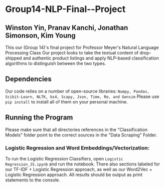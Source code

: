 # Group14-NLP-Final--Project
## Winston Yin, Pranav Kanchi, Jonathan Simonson, Kim Young
This our (Group 14)'s final project for Professor Meyer's Natural Language Processing Class
Our project looks to take the textual content of drop-shipped and authentic product listings and apply NLP-based classification algorithms to distinguish between the two types. 

## Dependencies
Our code relies on a number of open-source libraries: `Numpy, Pandas, Scikit-Learn, NLTK, bs4, Scapy, Json, Time, Re, and Gensim`
Please use `pip install` to install all of them on your personal machine. 

## Running the Program

Please make sure that all directories references in the "Classification Models" folder point to the correct sources in the "Data Scraping" Folder. 

### Logistic Regression and Word Embeddings/Vectorization:
To run the Logistic Regression Classifiers, open `Logistic Regression_JS.ipynb` and run the notebook. There also sections labeled for our TF-IDF + Logistic Regression approach, as well as our Word2Vec + Logistic Regression approach. 
All results should be output as print statements to the console. 
